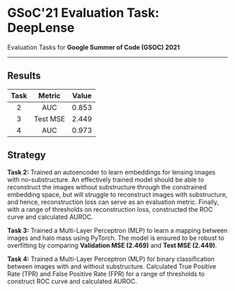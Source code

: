 # GSoC'21 Evaluation Task: DeepLense
Evaluation Tasks for **Google Summer of Code (GSOC) 2021**

***
## Results

| Task | Metric | Value  |
| :---:   | :-: | :-: |
| 2 | AUC | 0.853 |
| 3 | Test MSE | 2.449 |
| 4 | AUC | 0.973 |

## Strategy

**Task 2:** Trained an autoencoder to learn embeddings for lensing images with no-substructure. An effectively trained model should be able to reconstruct the images without substructure through the constrained embedding space, but will struggle to reconstruct images with substructure, and hence, reconstruction loss can serve as an evaluation metric. Finally, with a range of thresholds on reconstruction loss, constructed the ROC curve and calculated AUROC.

**Task 3:** Trained a Multi-Layer Perceptron (MLP) to learn a mapping between images and halo mass using PyTorch. The model is ensured to be robust to overfitting by comparing **Validation MSE (2.469)** and **Test MSE (2.449)**.

**Task 4:** Trained a Multi-Layer Perceptron (MLP) for binary classification between images with and without substructure. Calculated True Positive Rate (TPR) and False Positive Rate (FPR) for a range of thresholds to construct ROC curve and calculated AUROC.
